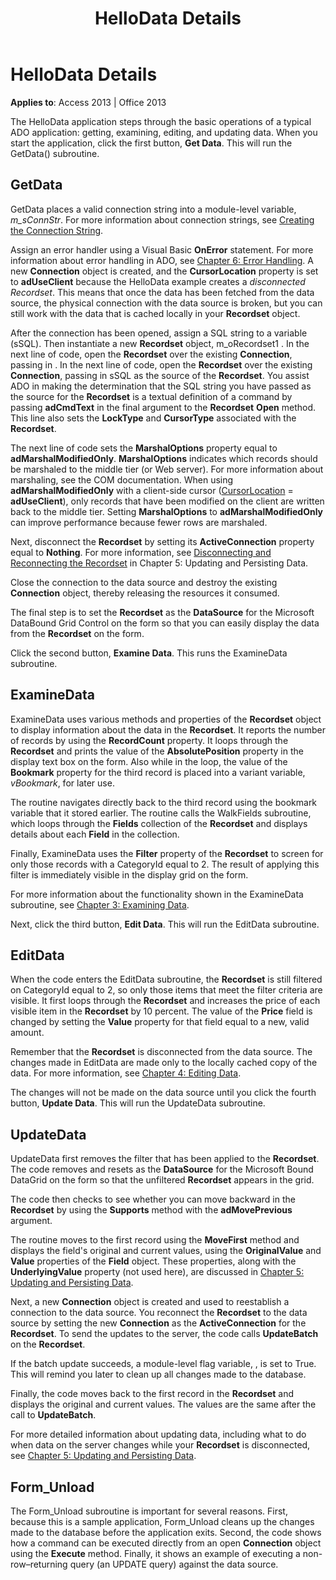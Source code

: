 ﻿---
title: HelloData Details
TOCTitle: HelloData Details
ms:assetid: db51e15c-1b5b-c64a-2f84-34dd0e78c6cf
ms:mtpsurl: https://msdn.microsoft.com/library/JJ250105(v=office.15)
ms:contentKeyID: 48548103
ms.date: 09/18/2015
mtps_version: v=office.15
---

# HelloData Details


**Applies to**: Access 2013 | Office 2013

The HelloData application steps through the basic operations of a typical ADO application: getting, examining, editing, and updating data. When you start the application, click the first button, **Get Data**. This will run the GetData() subroutine.

## GetData

GetData places a valid connection string into a module-level variable, *m\_sConnStr*. For more information about connection strings, see [Creating the Connection String](creating-the-connection-string.md).

Assign an error handler using a Visual Basic **OnError** statement. For more information about error handling in ADO, see [Chapter 6: Error Handling](chapter-6-error-handling.md). A new **Connection** object is created, and the **CursorLocation** property is set to **adUseClient** because the HelloData example creates a *disconnected Recordset*. This means that once the data has been fetched from the data source, the physical connection with the data source is broken, but you can still work with the data that is cached locally in your **Recordset** object.

After the connection has been opened, assign a SQL string to a variable (sSQL). Then instantiate a new **Recordset** object, m\_oRecordset1 . In the next line of code, open the **Recordset** over the existing **Connection**, passing in . In the next line of code, open the **Recordset** over the existing **Connection**, passing in sSQL as the source of the **Recordset**. You assist ADO in making the determination that the SQL string you have passed as the source for the **Recordset** is a textual definition of a command by passing **adCmdText** in the final argument to the **Recordset** **Open** method. This line also sets the **LockType** and **CursorType** associated with the **Recordset**.

The next line of code sets the **MarshalOptions** property equal to **adMarshalModifiedOnly**. **MarshalOptions** indicates which records should be marshaled to the middle tier (or Web server). For more information about marshaling, see the COM documentation. When using **adMarshalModifiedOnly** with a client-side cursor ([CursorLocation](cursorlocation-property-ado.md) = **adUseClient**), only records that have been modified on the client are written back to the middle tier. Setting **MarshalOptions** to **adMarshalModifiedOnly** can improve performance because fewer rows are marshaled.

Next, disconnect the **Recordset** by setting its **ActiveConnection** property equal to **Nothing**. For more information, see [Disconnecting and Reconnecting the Recordset](disconnecting-and-reconnecting-the-recordset.md) in Chapter 5: Updating and Persisting Data.

Close the connection to the data source and destroy the existing **Connection** object, thereby releasing the resources it consumed.

The final step is to set the **Recordset** as the **DataSource** for the Microsoft DataBound Grid Control on the form so that you can easily display the data from the **Recordset** on the form.

Click the second button, **Examine Data**. This runs the ExamineData subroutine.

## ExamineData

ExamineData uses various methods and properties of the **Recordset** object to display information about the data in the **Recordset**. It reports the number of records by using the **RecordCount** property. It loops through the **Recordset** and prints the value of the **AbsolutePosition** property in the display text box on the form. Also while in the loop, the value of the **Bookmark** property for the third record is placed into a variant variable, *vBookmark*, for later use.

The routine navigates directly back to the third record using the bookmark variable that it stored earlier. The routine calls the WalkFields subroutine, which loops through the **Fields** collection of the **Recordset** and displays details about each **Field** in the collection.

Finally, ExamineData uses the **Filter** property of the **Recordset** to screen for only those records with a CategoryId equal to 2. The result of applying this filter is immediately visible in the display grid on the form.

For more information about the functionality shown in the ExamineData subroutine, see [Chapter 3: Examining Data](chapter-3-examining-data.md).

Next, click the third button, **Edit Data**. This will run the EditData subroutine.

## EditData

When the code enters the EditData subroutine, the **Recordset** is still filtered on CategoryId equal to 2, so only those items that meet the filter criteria are visible. It first loops through the **Recordset** and increases the price of each visible item in the **Recordset** by 10 percent. The value of the **Price** field is changed by setting the **Value** property for that field equal to a new, valid amount.

Remember that the **Recordset** is disconnected from the data source. The changes made in EditData are made only to the locally cached copy of the data. For more information, see [Chapter 4: Editing Data](chapter-4-editing-data.md).

The changes will not be made on the data source until you click the fourth button, **Update Data**. This will run the UpdateData subroutine.

## UpdateData

UpdateData first removes the filter that has been applied to the **Recordset**. The code removes and resets as the **DataSource** for the Microsoft Bound DataGrid on the form so that the unfiltered **Recordset** appears in the grid.

The code then checks to see whether you can move backward in the **Recordset** by using the **Supports** method with the **adMovePrevious** argument.

The routine moves to the first record using the **MoveFirst** method and displays the field's original and current values, using the **OriginalValue** and **Value** properties of the **Field** object. These properties, along with the **UnderlyingValue** property (not used here), are discussed in [Chapter 5: Updating and Persisting Data](chapter-5-updating-and-persisting-data.md).

Next, a new **Connection** object is created and used to reestablish a connection to the data source. You reconnect the **Recordset** to the data source by setting the new **Connection** as the **ActiveConnection** for the **Recordset**. To send the updates to the server, the code calls **UpdateBatch** on the **Recordset**.

If the batch update succeeds, a module-level flag variable, , is set to True. This will remind you later to clean up all changes made to the database.

Finally, the code moves back to the first record in the **Recordset** and displays the original and current values. The values are the same after the call to **UpdateBatch**.

For more detailed information about updating data, including what to do when data on the server changes while your **Recordset** is disconnected, see [Chapter 5: Updating and Persisting Data](chapter-5-updating-and-persisting-data.md).

## Form\_Unload

The Form\_Unload subroutine is important for several reasons. First, because this is a sample application, Form\_Unload cleans up the changes made to the database before the application exits. Second, the code shows how a command can be executed directly from an open **Connection** object using the **Execute** method. Finally, it shows an example of executing a non-row–returning query (an UPDATE query) against the data source.

